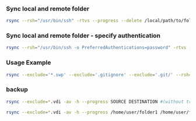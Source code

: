 ### Sync local and remote folder
```bash
rsync --rsh="/usr/bin/ssh" -rtvs --progress --delete /local/path/to/folder user@example.com:/path/to/folder
```

### Sync local and remote folder - specify authentication
```bash
rsync --rsh="/usr/bin/ssh -o PreferredAuthentications=password" -rtvs --progress --delete /local/path/to/folder user@example.com:/path/to/folder
```

### Usage Example
```bash
rsync --exclude='*.swp' --exclude='.gitignore' --exclude='.git/' --rsh="/usr/bin/ssh -o PreferredAuthentications=password" -rtvs --progress --delete ~/work/project1 user@example.com:/home/user/work/
```

### backup
```bash
rsync --exclude=*.vdi -av -h --progress SOURCE DESTINATION #(without tr /)
```

```bash
rsync --exclude=*.vdi -av -h --progress /home/user/folder1 /home/user/folder2 /home/user/folder3 /home/user/folder4 /mnt/external/disk
```


